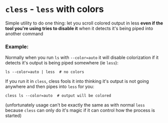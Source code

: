 # `cless` - `less` with colors

Simple utility to do one thing: let you scroll colored output in less **even if
the tool you're using tries to disable it** when it detects it's being piped
into another command
 

### Example:

Normally when you run `ls` with `--color=auto` it will disable colorization if
it detects it's output is being piped somewhere (ie `less`):

```shell
ls --color=auto | less  # no colors
```

If you run it in `cless`, cless fools it into thinking it's output is not going
anywhere and then pipes into `less` for you:

```shell
cless ls --color=auto  # output will be colored
```

(unfortunately usage can't be exactly the same as with normal `less` because
`cless` can only do it's magic if it can control how the process is started)


